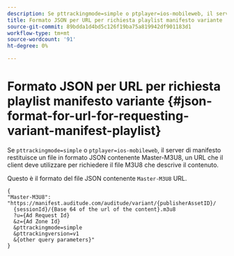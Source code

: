 ```yaml
---
description: Se pttrackingmode=simple o ptplayer=ios-mobileweb, il server manifesto restituisce un file in formato JSON contenente Master-M3U8, un URL da utilizzare per il client per richiedere il file M3U8 che descrive il contenuto.
title: Formato JSON per URL per richiesta playlist manifesto variante
source-git-commit: 89bdda1d4bd5c126f19ba75a819942df901183d1
workflow-type: tm+mt
source-wordcount: '91'
ht-degree: 0%

---
```



# Formato JSON per URL per richiesta playlist manifesto variante {#json-format-for-url-for-requesting-variant-manifest-playlist}

Se `pttrackingmode=simple` o `ptplayer=ios-mobileweb`, il server di manifesto restituisce un file in formato JSON contenente Master-M3U8, un URL che il client deve utilizzare per richiedere il file M3U8 che descrive il contenuto.

Questo è il formato del file JSON contenente `Master-M3U8` URL.

```
{
"Master-M3U8": "https://manifest.auditude.com/auditude/variant/{publisherAssetID}/
  {sessionId}/{Base 64 of the url of the content}.m3u8
  ?u={Ad Request Id}
  &z={Ad Zone Id}
  &pttrackingmode=simple
  &pttrackingversion=v1
  &{other query parameters}"
}
```
